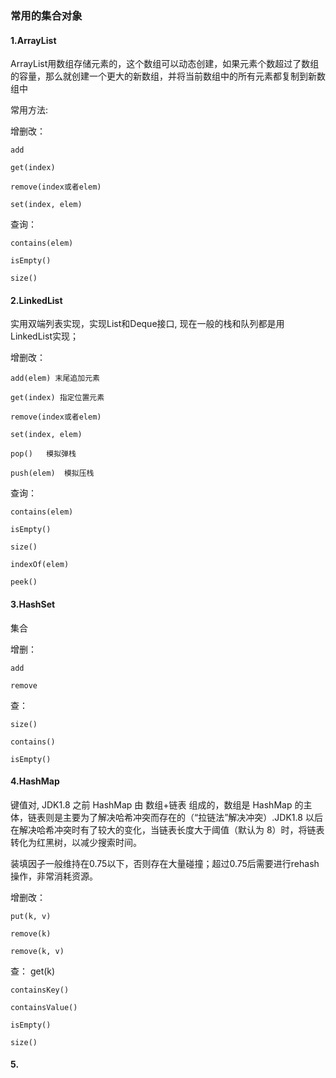 
### 常用的集合对象

#### 1.ArrayList

ArrayList用数组存储元素的，这个数组可以动态创建，如果元素个数超过了数组的容量，那么就创建一个更大的新数组，并将当前数组中的所有元素都复制到新数组中

常用方法:

增删改：

    add
    
    get(index)
    
    remove(index或者elem)
    
    set(index, elem)

查询：
    
    contains(elem)
    
    isEmpty()
    
    size()

    
    



#### 2.LinkedList

实用双端列表实现，实现List和Deque接口, 现在一般的栈和队列都是用LinkedList实现；

增删改：

    add(elem) 末尾追加元素
    
    get(index) 指定位置元素
    
    remove(index或者elem)
    
    set(index, elem)
    
    pop()   模拟弹栈
    
    push(elem)  模拟压栈

查询：
    
    contains(elem)
    
    isEmpty()
    
    size()
    
    indexOf(elem)
    
    peek()




#### 3.HashSet

集合

增删：

    add
    
    remove
    
查：

    size()
    
    contains()
    
    isEmpty()


#### 4.HashMap

键值对, JDK1.8 之前 HashMap 由 数组+链表 组成的，数组是 HashMap 的主体，链表则是主要为了解决哈希冲突而存在的（“拉链法”解决冲突）.JDK1.8 以后在解决哈希冲突时有了较大的变化，当链表长度大于阈值（默认为 8）时，将链表转化为红黑树，以减少搜索时间。

装填因子一般维持在0.75以下，否则存在大量碰撞；超过0.75后需要进行rehash操作，非常消耗资源。


增删改：

    put(k, v)
    
    remove(k)
    
    remove(k, v)
    
 查：
    get(k)
 
    containsKey()
    
    containsValue()
    
    isEmpty()
    
    size()


#### 5.
